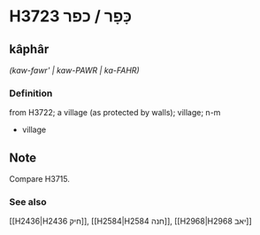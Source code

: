 # H3723 כָּפָר / כפר

## kâphâr

_(kaw-fawr' | kaw-PAWR | ka-FAHR)_

### Definition

from H3722; a village (as protected by walls); village; n-m

- village

## Note

Compare H3715.

### See also

[[H2436|H2436 חיק]], [[H2584|H2584 חנה]], [[H2968|H2968 יאב]]
